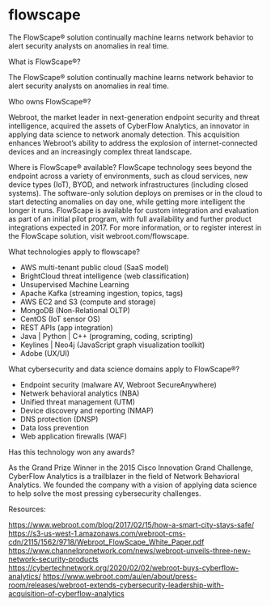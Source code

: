 # flowscape
The FlowScape® solution continually machine learns network behavior to alert security analysts on anomalies in real time.

What is FlowScape®?

The FlowScape® solution continually machine learns network behavior to alert security analysts on anomalies in real time.

Who owns FlowScape®?

Webroot, the market leader in next-generation endpoint security and threat intelligence, acquired the assets of CyberFlow Analytics, an innovator in applying data science to network anomaly detection. This acquisition enhances Webroot’s ability to address the explosion of internet-connected devices and an increasingly complex threat landscape.

Where is FlowScape® available?
FlowScape technology sees beyond the endpoint across a variety of environments, such as cloud services, new device types (IoT), BYOD, and network infrastructures (including closed systems). The software-only solution deploys on premises or in the cloud to start detecting anomalies on day one, while getting more intelligent the longer it runs. FlowScape is available for custom integration and evaluation as part of an initial pilot program, with full availability and further product integrations expected in 2017. For more information, or to register interest in the FlowScape solution, visit webroot.com/flowscape.

What technologies apply to flowscape?

- AWS multi-tenant public cloud (SaaS model)
- BrightCloud threat intelligence (web classification)
- Unsupervised Machine Learning
- Apache Kafka (streaming ingestion, topics, tags)
- AWS EC2 and S3 (compute and storage)
- MongoDB (Non-Relational OLTP)
- CentOS (IoT sensor OS)
- REST APIs (app integration)
- Java | Python | C++ (programing, coding, scripting)
- Keylines | Neo4j (JavaScript graph visualization toolkit)
- Adobe (UX/UI)

What cybersecurity and data science domains apply to FlowScape®?

- Endpoint security (malware AV, Webroot SecureAnywhere)
- Netwerk behavioral analytics (NBA)
- Unified threat management (UTM)
- Device discovery and reporting (NMAP)
- DNS protection (DNSP)
- Data loss prevention
- Web application firewalls (WAF)

Has this technology won any awards?

As the Grand Prize Winner in the 2015 Cisco Innovation Grand Challenge, CyberFlow Analytics is a trailblazer in the field of Network Behavioral Analytics. We founded the company with a vision of applying data science to help solve the most pressing cybersecurity challenges.


Resources:

https://www.webroot.com/blog/2017/02/15/how-a-smart-city-stays-safe/
https://s3-us-west-1.amazonaws.com/webroot-cms-cdn/2115/1562/9718/Webroot_FlowScape_White_Paper.pdf
https://www.channelpronetwork.com/news/webroot-unveils-three-new-network-security-products
https://cybertechnetwork.org/2020/02/02/webroot-buys-cyberflow-analytics/
https://www.webroot.com/au/en/about/press-room/releases/webroot-extends-cybersecurity-leadership-with-acquisition-of-cyberflow-analytics

